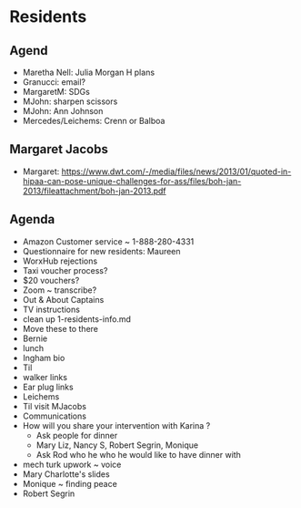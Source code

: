 
# Residents

## Agend

* Maretha Nell: Julia Morgan H plans
* Granucci: email?
* MargaretM: SDGs
* MJohn: sharpen scissors
* MJohn: Ann Johnson
* Mercedes/Leichems: Crenn or Balboa

## Margaret Jacobs

* Margaret: https://www.dwt.com/-/media/files/news/2013/01/quoted-in-hipaa-can-pose-unique-challenges-for-ass/files/boh-jan-2013/fileattachment/boh-jan-2013.pdf

## Agenda

* Amazon Customer service ~ 1-888-280-4331
* Questionnaire for new residents: Maureen
* WorxHub rejections
* Taxi voucher process?
* $20 vouchers?
* Zoom ~ transcribe?
* Out & About Captains
* TV instructions
* clean up 1-residents-info.md
* Move these to there
* Bernie
* lunch
* Ingham bio
* Til
* walker links
* Ear plug links
* Leichems
* Til visit
    MJacobs
* Communications
* How will you share your intervention with Karina ?
  * Ask people for dinner
  * Mary Liz, Nancy S, Robert Segrin, Monique
  * Ask Rod who he who he would like to have dinner with
* mech turk upwork ~ voice
* Mary Charlotte's slides
* Monique ~ finding peace
* Robert Segrin
